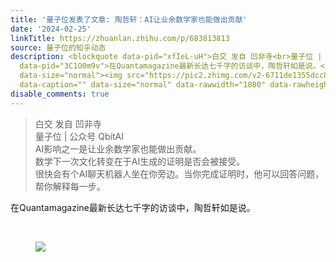 ```yaml
---
title: '量子位发表了文章: 陶哲轩：AI让业余数学家也能做出贡献'
date: '2024-02-25'
linkTitle: https://zhuanlan.zhihu.com/p/683813813
source: 量子位的知乎动态
description: <blockquote data-pid="xfIeL-uH">白交 发自 凹非寺<br>量子位 | 公众号 QbitAI<br>AI影响之一是让业余数学家也能做出贡献。<br>数学下一次文化转变在于AI生成的证明是否会被接受。<br>很快会有个AI聊天机器人坐在你旁边。当你完成证明时，他可以回答问题，帮你解释每一步。</blockquote><p
  data-pid="3C1O0m9v">在Quantamagazine最新长达七千字的访谈中，陶哲轩如是说。</p><p class="ztext-empty-paragraph"><br></p><figure
  data-size="normal"><img src="https://pic2.zhimg.com/v2-6711de1355dcc8d62e4a8e0318b26965_1440w.jpg"
  data-caption="" data-size="normal" data-rawwidth="1080" data-rawheight="420"  ...
disable_comments: true
---
```

<blockquote data-pid="xfIeL-uH">白交 发自 凹非寺<br>量子位 | 公众号 QbitAI<br>AI影响之一是让业余数学家也能做出贡献。<br>数学下一次文化转变在于AI生成的证明是否会被接受。<br>很快会有个AI聊天机器人坐在你旁边。当你完成证明时，他可以回答问题，帮你解释每一步。</blockquote><p data-pid="3C1O0m9v">在Quantamagazine最新长达七千字的访谈中，陶哲轩如是说。</p><p class="ztext-empty-paragraph"><br></p><figure data-size="normal"><img src="https://pic2.zhimg.com/v2-6711de1355dcc8d62e4a8e0318b26965_1440w.jpg" data-caption="" data-size="normal" data-rawwidth="1080" data-rawheight="420"  ...